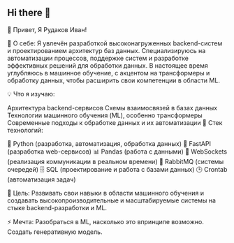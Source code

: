 ## Hi there 👋
👋 Привет, Я Рудаков Иван!

🚀 О себе:
Я увлечён разработкой высоконагруженных backend-систем и проектированием архитектур баз данных. Специализируюсь на автоматизации процессов, поддержке систем и разработке эффективных решений для обработки данных. В настоящее время углубляюсь в машинное обучение, с акцентом на трансформеры и обработку данных, чтобы расширить свои компетенции в области ML.

💡 Что я изучаю:

Архитектура backend-сервисов
Схемы взаимосвязей в базах данных
Технологии машинного обучения (ML), особенно трансформеры
Современные подходы к обработке данных и их автоматизации
🔧 Стек технологий:

🐍 Python (разработка, автоматизация, обработка данных)
🚀 FastAPI (разработка web-сервисов)
📊 Pandas (работа с данными)
💬 WebSockets (реализация коммуникации в реальном времени)
📨 RabbitMQ (системы очередей)
🗄️ SQL (проектирование и работа с базами данных)
🕒 Crontab (автоматизация задач)

🎯 Цель: Развивать свои навыки в области машинного обучения и создавать высокопроизводительные и масштабируемые системы на стыке backend-разработки и ML.

⚡ Мечта: Разобраться в ML, насколько это впринципе возможно. Создать генеративную модель.

<!--
**ivan-rudakov/ivan-rudakov** is a ✨ _special_ ✨ repository because its `README.md` (this file) appears on your GitHub profile.

Here are some ideas to get you started:

- 🔭 I’m currently working on ...
- 🌱 I’m currently learning ...
- 👯 I’m looking to collaborate on ...
- 🤔 I’m looking for help with ...
- 💬 Ask me about ...
- 📫 How to reach me: ...
- 😄 Pronouns: ...
- ⚡ Fun fact: ...
-->
